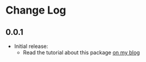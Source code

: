 # Change Log

## 0.0.1

- Initial release:  
  - Read the tutorial about this package [on my blog](https://owenmagelssen.com/posts/unity-custom-editor-generation/)